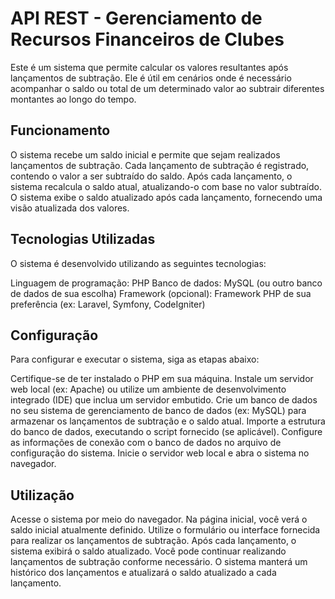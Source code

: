 <h1>API REST - Gerenciamento de Recursos Financeiros de Clubes</h1>

Este é um sistema que permite calcular os valores resultantes após lançamentos de subtração. Ele é útil em cenários onde é necessário acompanhar o saldo ou total de um determinado valor ao subtrair diferentes montantes ao longo do tempo.

<h2>Funcionamento</h2>

O sistema recebe um saldo inicial e permite que sejam realizados lançamentos de subtração.
Cada lançamento de subtração é registrado, contendo o valor a ser subtraído do saldo.
Após cada lançamento, o sistema recalcula o saldo atual, atualizando-o com base no valor subtraído.
O sistema exibe o saldo atualizado após cada lançamento, fornecendo uma visão atualizada dos valores.

<h2>Tecnologias Utilizadas</h2>

O sistema é desenvolvido utilizando as seguintes tecnologias:

Linguagem de programação: PHP
Banco de dados: MySQL (ou outro banco de dados de sua escolha)
Framework (opcional): Framework PHP de sua preferência (ex: Laravel, Symfony, CodeIgniter)

<h2>Configuração</h2>

Para configurar e executar o sistema, siga as etapas abaixo:

Certifique-se de ter instalado o PHP em sua máquina.
Instale um servidor web local (ex: Apache) ou utilize um ambiente de desenvolvimento integrado (IDE) que inclua um servidor embutido.
Crie um banco de dados no seu sistema de gerenciamento de banco de dados (ex: MySQL) para armazenar os lançamentos de subtração e o saldo atual.
Importe a estrutura do banco de dados, executando o script fornecido (se aplicável).
Configure as informações de conexão com o banco de dados no arquivo de configuração do sistema.
Inicie o servidor web local e abra o sistema no navegador.

<h2>Utilização</h2>

Acesse o sistema por meio do navegador.
Na página inicial, você verá o saldo inicial atualmente definido.
Utilize o formulário ou interface fornecida para realizar os lançamentos de subtração.
Após cada lançamento, o sistema exibirá o saldo atualizado.
Você pode continuar realizando lançamentos de subtração conforme necessário.
O sistema manterá um histórico dos lançamentos e atualizará o saldo atualizado a cada lançamento.
